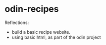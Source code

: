 # odin-recipes

Reflections:
* build a basic recipe website.
* using basic html, as part of the odin project